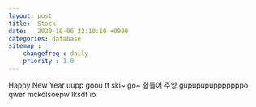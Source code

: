 ```yaml
---
layout: post
title:  Stock
date:   2020-10-06 22:10:10 +0900
categories: database
sitemap :
    changefreq : daily
    priority : 1.0
---
```

Happy New Year
uupp goou tt ski~ go~
힘들어 주앙 gupupupupppppppo
qwer mckdlsoepw lksdf io